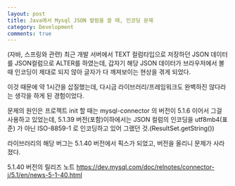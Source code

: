 ```yaml
---
layout: post
title: Java에서 Mysql JSON 컬럼을 쓸 때, 인코딩 문제
category: Development
comments: true
---
```


(자바, 스프링와 관련)
최근 개발 서버에서 TEXT 컬럼타입으로 저장하던 JSON 데이터를 JSON컬럼으로 ALTER를 하였는데, 갑자기 해당 JSON 데이터가 브라우저에서 볼 때 인코딩이 제대로 되지 않아 글자가 다 깨져보이는 현상을 겪게 되었다.

이것 때문에 약 1시간을 삽질했는데, 다시금 라이브러리/프레임워크도 완벽하진 않다라는 생각을 하게 된 경험이었다.

문제의 원인은 프로젝트 init 할 때는 mysql-connector 의 버전이 5.1.6 이어서 그걸 사용하고 있었는데, 5.1.39 버전(포함)이하에서는 JSON 컬럼의 인코딩을 utf8mb4(표준) 가 아닌 ISO-8859-1 로 인코딩하고 있어 그랬던 것.(ResultSet.getString())

라이브러리의 해당 버그는 5.1.40 버전에서 픽스가 되었고, 버전을 올리니 문제가 사라졌다.

5.1.40 버전의 릴리즈 노트
https://dev.mysql.com/doc/relnotes/connector-j/5.1/en/news-5-1-40.html
